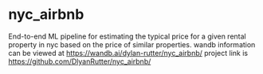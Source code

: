 # nyc_airbnb
End-to-end ML pipeline for estimating the typical price for a given rental property in nyc based on the price of similar properties.
wandb information can be viewed at https://wandb.ai/dylan-rutter/nyc_airbnb/
project link is https://github.com/DlyanRutter/nyc_airbnb/
